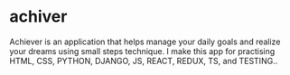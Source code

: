 # achiver
Achiever is an application that helps manage your daily goals and realize your dreams using small steps technique. I make this app for practising HTML, CSS, PYTHON, DJANGO, JS, REACT, REDUX, TS, and TESTING..
